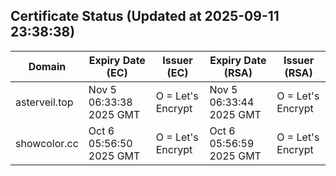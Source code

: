## Certificate Status (Updated at 2025-09-11 23:38:38)
| Domain | Expiry Date (EC) | Issuer (EC) | Expiry Date (RSA) | Issuer (RSA) |
|--------|------------------|-------------|-------------------|--------------|
| asterveil.top | Nov  5 06:33:38 2025 GMT |  O = Let's Encrypt | Nov  5 06:33:44 2025 GMT |  O = Let's Encrypt |
| showcolor.cc | Oct  6 05:56:50 2025 GMT |  O = Let's Encrypt | Oct  6 05:56:59 2025 GMT |  O = Let's Encrypt |
